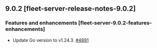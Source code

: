 ## 9.0.2 [fleet-server-release-notes-9.0.2]


### Features and enhancements [fleet-server-9.0.2-features-enhancements]

* Update Go version to v1.24.3. [#4891](https://github.com/elastic/fleet-server/pull/4891)



